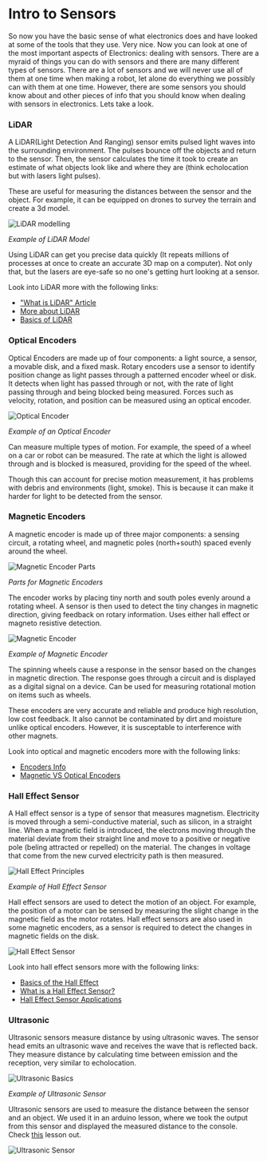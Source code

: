 # Intro to Sensors

So now you have the basic sense of what electronics does and have looked at some of the tools that they use. Very nice. Now you can look at one of the most important aspects of Electronics: dealing with sensors. There are a myraid of things you can do with sensors and there are many different types of sensors. There are a lot of sensors and we will never use all of them at one time when making a robot, let alone do everything we possibly can with them at one time. However, there are some sensors you should know about and other pieces of info that you should know when dealing with sensors in electronics. Lets take a look.

### LiDAR

A LiDAR(Light Detection And Ranging) sensor emits pulsed light waves into the surrounding environment. The pulses bounce off the objects and return to the sensor. Then, the sensor calculates the time it took to create an estimate of what objects look like and where they are (think echolocation but with lasers light pulses).

These are useful for measuring the distances between the sensor and the object. For example, it can be equipped on drones to survey the terrain and create a 3d model.

![LiDAR modelling](../assets/images/sensors/LiDAR_model.png)

*Example of LiDAR Model*

Using LiDAR can get you precise data quickly (It repeats millions of processes at once to create an accurate 3D map on a computer). Not only that, but the lasers are eye-safe so no one's getting hurt looking at a sensor.

Look into LiDAR more with the following links:

- ["What is LiDAR" Article](https://oceanservice.noaa.gov/facts/lidar.html)
- [More about LiDAR](https://velodynelidar.com/what-is-lidar/)
- [Basics of LiDAR](https://www.neonscience.org/resources/learning-hub/tutorials/lidar-basics)

### Optical Encoders

Optical Encoders are made up of four components: a light source, a sensor, a movable disk, and a fixed mask. Rotary encoders use a sensor to identify position change as light passes through a patterned encoder wheel or disk. It detects when light has passed through or not, with the rate of light passing through and being blocked being measured. Forces such as velocity, rotation, and position can be measured using an optical encoder.

![Optical Encoder](../assets/images/sensors/optical_encoder.png)

*Example of an Optical Encoder*

Can measure multiple types of motion. For example, the speed of a wheel on a car or robot can be measured. The rate at which the light is allowed through and is blocked is measured, providing for the speed of the wheel.

Though this can account for precise motion measurement, it has problems with debris and environments (light, smoke). This is because it can make it harder for light to be detected from the sensor.
### Magnetic Encoders

A magnetic encoder is made up of three major components: a sensing circuit, a rotating wheel, and magnetic poles (north+south) spaced evenly around the wheel.

![Magnetic Encoder Parts](../assets/images/sensors/magnetic_encoder_parts.png)

*Parts for Magnetic Encoders*

The encoder works by placing tiny north and south poles evenly around a rotating wheel. A sensor is then used to detect the tiny changes in magnetic direction, giving feedback on rotary information. Uses either hall effect or magneto resistive detection.

![Magnetic Encoder](../assets/images/sensors/magnetic_encoder.png)

*Example of Magnetic Encoder*

The spinning wheels cause a response in the sensor based on the changes in magnetic direction. The response goes through a circuit and is displayed as a digital signal on a device. Can be used for measuring rotational motion on items such as wheels.

These encoders are very accurate and reliable and produce high resolution, low cost feedback. It also cannot be contaminated by dirt and moisture unlike optical encoders. However, it is susceptable to interference with other magnets.

Look into optical and magnetic encoders more with the following links:

- [Encoders Info](https://www.anaheimautomation.com/manuals/forms/encoder-guide.php)
- [Magnetic VS Optical Encoders](https://www.dynapar.com/technology/optical-encoders/)

### Hall Effect Sensor

A Hall effect sensor is a type of sensor that measures magnetism. Electricity is moved through a semi-conductive material, such as silicon, in a straight line. When a magnetic field is introduced, the electrons moving through the material deviate from their straight line and move to a positive or negative pole (beling attracted or repelled) on the material. The changes in voltage that come from the new curved electricity path is then measured.

![Hall Effect Principles](../assets/images/sensors/hall_effect_principles.gif)

*Example of Hall Effect Sensor*

Hall effect sensors are used to detect the motion of an object. For example, the position of a motor can be sensed by measuring the slight change in the magnetic field as the motor rotates. Hall effect sensors are also used in some magnetic encoders, as a sensor is required to detect the changes in magnetic fields on the disk.

![Hall Effect Sensor](../assets/images/sensors/hall-effect-sensor.jpg)

Look into hall effect sensors more with the following links:

- [Basics of the Hall Effect](https://www.explainthatstuff.com/hall-effect-sensors.html)
- [What is a Hall Effect Sensor?](https://se.rs-online.com/web/generalDisplay.html?id=ideas-and-advice/hall-effect-sensors-guide)
- [Hall Effect Sensor Applications](https://sensing.honeywell.com/honeywell-sensing-sensors-magnetoresistive-hall-effect-applications-005715-2-en2.pdf)

### Ultrasonic

Ultrasonic sensors measure distance by using ultrasonic waves. The sensor head emits an ultrasonic wave and receives the wave that is reflected back. They measure distance by calculating time between emission and the reception, very similar to echolocation.

![Ultrasonic Basics](../assets/images/sensors/ultrasonic_basics.png)

*Example of Ultrasonic Sensor*

Ultrasonic sensors are used to measure the distance between the sensor and an object. We used it in an arduino lesson, where we took the output from this sensor and displayed the measured distance to the console. Check [this](https://docs.google.com/presentation/d/19o4NYb6BRZlHKXEtQFi8vAW7o6CekYDQpzCjqVORx2g/edit#slide=id.p) lesson out. 

![Ultrasonic Sensor](../assets/images/sensors/ultrasonic_sensor.jpg)

###